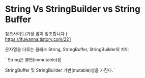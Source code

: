 # String Vs StringBuilder vs String Buffer

참조사이트(가장 많이 참조합니다.)
<br>
https://ifuwanna.tistory.com/221

문자열을 다루는 클래스 String, StringBuffer, StringBuilder의 차이

`
String은 불변(immutable)성

StringBuffer 및 StringBuilder 가변(mutable)성을 가진다.
`
